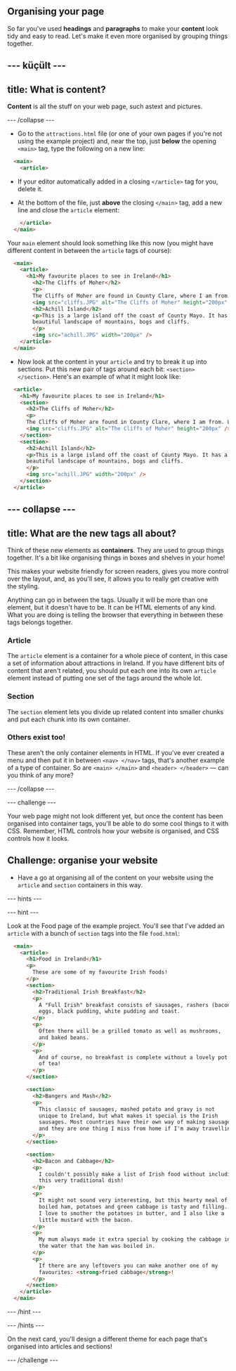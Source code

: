 ## Organising your page

So far you've used **headings** and **paragraphs** to make your **content** look tidy and easy to read. Let's make it even more organised by grouping things together.

## \--- küçült \---

## title: What is content?

**Content** is all the stuff on your web page, such astext and pictures.

\--- /collapse \---

+ Go to the `attractions.html` file (or one of your own pages if you're not using the example project) and, near the top, just **below** the opening `<main>` tag, type the following on a new line: 

```html
  <main>
    <article>
```

+ If your editor automatically added in a closing `</article>` tag for you, delete it.

+ At the bottom of the file, just **above** the closing `</main>` tag, add a new line and close the `article` element:

```html
    </article>
  </main>
```

Your `main` element should look something like this now (you might have different content in between the `article` tags of course):

```html
  <main>
    <article>
      <h1>My favourite places to see in Ireland</h1>
        <h2>The Cliffs of Moher</h2>
        <p>
        The Cliffs of Moher are found in County Clare, where I am from. Look how cool they are!</p>
        <img src="cliffs.JPG" alt="The Cliffs of Moher" height="200px" />
        <h2>Achill Island</h2>
        <p>This is a large island off the coast of County Mayo. It has a wild and
        beautiful landscape of mountains, bogs and cliffs.
        </p>
        <img src="achill.JPG" width="200px" />
    </article>
  </main>
```

+ Now look at the content in your `article` and try to break it up into sections. Put this new pair of tags around each bit: `<section> </section>`. Here's an example of what it might look like:

```html
  <article>
    <h1>My favourite places to see in Ireland</h1>
    <section>
      <h2>The Cliffs of Moher</h2>
      <p>
      The Cliffs of Moher are found in County Clare, where I am from. Look how cool they are!</p>
      <img src="cliffs.JPG" alt="The Cliffs of Moher" height="200px" />
    </section>
    <section>
      <h2>Achill Island</h2>
      <p>This is a large island off the coast of County Mayo. It has a wild and
      beautiful landscape of mountains, bogs and cliffs.
      </p>
      <img src="achill.JPG" width="200px" />
    </section>
  </article>
```

## \--- collapse \---

## title: What are the new tags all about?

Think of these new elements as **containers**. They are used to group things together. It's a bit like organising things in boxes and shelves in your home!

This makes your website friendly for screen readers, gives you more control over the layout, and, as you'll see, it allows you to really get creative with the styling.

Anything can go in between the tags. Usually it will be more than one element, but it doesn't have to be. It can be HTML elements of any kind. What you are doing is telling the browser that everything in between these tags belongs together.

### Article

The `article` element is a container for a whole piece of content, in this case a set of information about attractions in Ireland. If you have different bits of content that aren't related, you should put each one into its own `article` element instead of putting one set of the tags around the whole lot.

### Section

The `section` element lets you divide up related content into smaller chunks and put each chunk into its own container.

### Others exist too!

These aren't the only container elements in HTML. If you've ever created a menu and then put it in between `<nav> </nav>` tags, that's another example of a type of container. So are `<main> </main>` and `<header> </header>` — can you think of any more?

\--- /collapse \---

\--- challenge \---

Your web page might not look different yet, but once the content has been organised into container tags, you'll be able to do some cool things to it with CSS. Remember, HTML controls how your website is organised, and CSS controls how it looks.

## Challenge: organise your website

+ Have a go at organising all of the content on your website using the `article` and `section` containers in this way. 

\--- hints \---

\--- hint \---

Look at the Food page of the example project. You'll see that I've added an `article` with a bunch of `section` tags into the file `food.html`:

```html
  <main>
    <article>
      <h1>Food in Ireland</h1>
      <p>
        These are some of my favourite Irish foods!
      </p>  
      <section>
        <h2>Traditional Irish Breakfast</h2>
        <p>
          A "Full Irish" breakfast consists of sausages, rashers (bacon),
          eggs, black pudding, white pudding and toast.
        </p>
        <p>
          Often there will be a grilled tomato as well as mushrooms,
          and baked beans.
        </p>
        <p>
          And of course, no breakfast is complete without a lovely pot 
          of tea!
        </p>
      </section>

      <section>
        <h2>Bangers and Mash</h2>
        <p>
          This classic of sausages, mashed potato and gravy is not
          unique to Ireland, but what makes it special is the Irish
          sausages. Most countries have their own way of making sausages,
          and they are one thing I miss from home if I'm away travelling!
        </p>
      </section>

      <section>
        <h2>Bacon and Cabbage</h2>
        <p>
          I couldn't possibly make a list of Irish food without including
          this very traditional dish!
        </p>
        <p>
          It might not sound very interesting, but this hearty meal of
          boiled ham, potatoes and green cabbage is tasty and filling.
          I love to smother the potatoes in butter, and I also like a
          little mustard with the bacon.
        </p>
        <p>
          My mum always made it extra special by cooking the cabbage in
          the water that the ham was boiled in.
        </p>
        <p>
          If there are any leftovers you can make another one of my
          favourites: <strong>fried cabbage</strong>!
        </p>
      </section>
    </article>     
  </main>
```

\--- /hint \---

\--- /hints \---

On the next card, you'll design a different theme for each page that's organised into articles and sections!

\--- /challenge \---